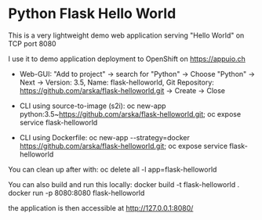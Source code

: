 # Python Flask Hello World

This is a very lightweight demo web application serving "Hello World" on TCP port 8080

I use it to demo application deployment to OpenShift on https://appuio.ch

* Web-GUI: "Add to project" -> search for "Python" -> Choose "Python" -> Next -> Version: 3.5, Name: flask-helloworld, Git Repository: https://github.com/arska/flask-helloworld.git -> Create -> Close

* CLI using source-to-image (s2i): oc new-app python:3.5~https://github.com/arska/flask-helloworld.git; oc expose service flask-helloworld

* CLI using Dockerfile: oc new-app --strategy=docker https://github.com/arska/flask-helloworld.git; oc expose service flask-helloworld

You can clean up after with: oc delete all -l app=flask-helloworld

You can also build and run this locally:
docker build -t flask-helloworld .
docker run -p 8080:8080 flask-helloworld

the application is then accessible at http://127.0.0.1:8080/


